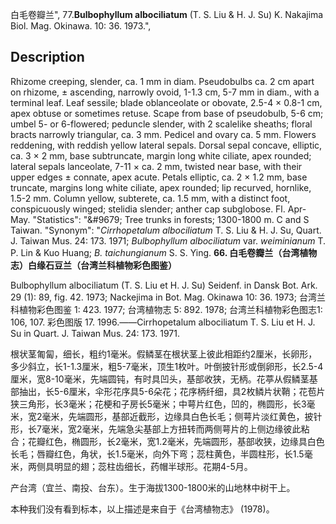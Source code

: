 白毛卷瓣兰",
77.**Bulbophyllum albociliatum** (T. S. Liu & H. J. Su) K. Nakajima Biol. Mag. Okinawa. 10: 36. 1973.",

## Description
Rhizome creeping, slender, ca. 1 mm in diam. Pseudobulbs ca. 2 cm apart on rhizome, ± ascending, narrowly ovoid, 1-1.3 cm, 5-7 mm in diam., with a terminal leaf. Leaf sessile; blade oblanceolate or obovate, 2.5-4 × 0.8-1 cm, apex obtuse or sometimes retuse. Scape from base of pseudobulb, 5-6 cm; umbel 5- or 6-flowered; peduncle slender, with 2 scalelike sheaths; floral bracts narrowly triangular, ca. 3 mm. Pedicel and ovary ca. 5 mm. Flowers reddening, with reddish yellow lateral sepals. Dorsal sepal concave, elliptic, ca. 3 × 2 mm, base subtruncate, margin long white ciliate, apex rounded; lateral sepals lanceolate, 7-11 × ca. 2 mm, twisted near base, with their upper edges ± connate, apex acute. Petals elliptic, ca. 2 × 1.2 mm, base truncate, margins long white ciliate, apex rounded; lip recurved, hornlike, 1.5-2 mm. Column yellow, subterete, ca. 1.5 mm, with a distinct foot, conspicuously winged; stelidia slender; anther cap subglobose. Fl. Apr-May.
  "Statistics": "&amp;#9679; Tree trunks in forests; 1300-1800 m. C and S Taiwan.
  "Synonym": "*Cirrhopetalum albociliatum* T. S. Liu &amp; H. J. Su, Quart. J. Taiwan Mus. 24: 173. 1971; *Bulbophyllum albociliatum* var. *weiminianum* T. P. Lin &amp; Kuo Huang; *B. taichungianum* S. S. Ying.
**66. 白毛卷瓣兰（台湾植物志）白缘石豆兰（台湾兰科植物彩色图鉴）**

Bulbophyllum albociliatum (T. S. Liu et H. J. Su) Seidenf. in Dansk Bot. Ark. 29 (1): 89, fig. 42. 1973; Nackejima in Bot. Mag. Okinawa 10: 36. 1973; 台湾兰科植物彩色图鉴 1: 423. 1977; 台湾植物志 5: 892. 1978; 台湾兰科植物彩色图志1: 106, 107. 彩色图版 17. 1996.——Cirrhopetalum albociliatum T. S. Liu et H. J. Su in Quart. J. Taiwan Mus. 24: 173. 1971.

根状茎匍匐，细长，粗约1毫米。假鳞茎在根状茎上彼此相距约2厘米，长卵形，多少斜立，长1-1.3厘米，粗5-7毫米，顶生1枚叶。叶倒披针形或倒卵形，长2.5-4厘米，宽8-10毫米，先端圆钝，有时具凹头，基部收狭，无柄。花葶从假鳞茎基部抽出，长5-6厘米，伞形花序具5-6朵花；花序柄纤细，具2枚鳞片状鞘；花苞片狭三角形，长3毫米；花梗和子房长5毫米；中萼片红色，凹的，椭圆形，长3毫米，宽2毫米，先端圆形，基部近截形，边缘具白色长毛；侧萼片淡红黄色，披针形，长7毫米，宽2毫米，先端急尖基部上方扭转而两侧萼片的上侧边缘彼此粘合；花瓣红色，椭圆形，长2毫米，宽1.2毫米，先端圆形，基部收狭，边缘具白色长毛；唇瓣红色，角状，长1.5毫米，向外下弯；蕊柱黄色，半圆柱形，长1.5毫米，两侧具明显的翅；蕊柱齿细长，药帽半球形。花期4-5月。

产台湾（宜兰、南投、台东）。生于海拔1300-1800米的山地林中树干上。

本种我们没有看到标本，以上描述是来自于《台湾植物志》 (1978)。
